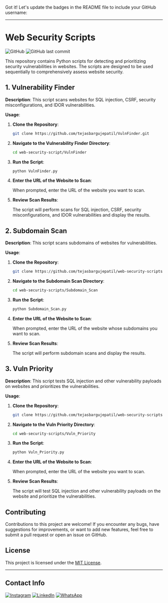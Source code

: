 Got it! Let's update the badges in the README file to include your GitHub username:

---

# Web Security Scripts

![GitHub](https://img.shields.io/github/license/tejasbargujepatil/Vulnfinder)
![GitHub last commit](https://img.shields.io/github/last-commit/tejasbargujepatil/VulnFinder)

This repository contains Python scripts for detecting and prioritizing security vulnerabilities in websites. The scripts are designed to be used sequentially to comprehensively assess website security.

## 1. Vulnerability Finder

**Description**: This script scans websites for SQL injection, CSRF, security misconfigurations, and IDOR vulnerabilities.

**Usage**:

1. **Clone the Repository**:

   ```bash
   git clone https://github.com/tejasbargujepatil/VulnFinder.git
   ```

2. **Navigate to the Vulnerability Finder Directory**:

   ```bash
   cd web-security-script/VulnFinder
   ```

3. **Run the Script**:

   ```bash
   python VulnFinder.py
   ```

4. **Enter the URL of the Website to Scan**:

   When prompted, enter the URL of the website you want to scan.

5. **Review Scan Results**:

   The script will perform scans for SQL injection, CSRF, security misconfigurations, and IDOR vulnerabilities and display the results.

## 2. Subdomain Scan

**Description**: This script scans subdomains of websites for vulnerabilities.

**Usage**:

1. **Clone the Repository**:

   ```bash
   git clone https://github.com/tejasbargujepatil/web-security-scripts.git
   ```

2. **Navigate to the Subdomain Scan Directory**:

   ```bash
   cd web-security-scripts/Subdomain_Scan
   ```

3. **Run the Script**:

   ```bash
   python Subdomain_Scan.py
   ```

4. **Enter the URL of the Website to Scan**:

   When prompted, enter the URL of the website whose subdomains you want to scan.

5. **Review Scan Results**:

   The script will perform subdomain scans and display the results.

## 3. Vuln Priority

**Description**: This script tests SQL injection and other vulnerability payloads on websites and prioritizes the vulnerabilities.

**Usage**:

1. **Clone the Repository**:

   ```bash
   git clone https://github.com/tejasbargujepatil/web-security-scripts.git
   ```

2. **Navigate to the Vuln Priority Directory**:

   ```bash
   cd web-security-scripts/Vuln_Priority
   ```

3. **Run the Script**:

   ```bash
   python Vuln_Priority.py
   ```

4. **Enter the URL of the Website to Scan**:

   When prompted, enter the URL of the website you want to scan.

5. **Review Scan Results**:

   The script will test SQL injection and other vulnerability payloads on the website and prioritize the vulnerabilities.

## Contributing

Contributions to this project are welcome! If you encounter any bugs, have suggestions for improvements, or want to add new features, feel free to submit a pull request or open an issue on GitHub.

## License

This project is licensed under the [MIT License](LICENSE).

---
## Contact Info
[![Instagram](https://img.shields.io/badge/Instagram-Tejas_Barguje_Patil-9cf?logo=instagram)](https://www.instagram.com/Tejas_Barguje_Patil/)
[![LinkedIn](https://img.shields.io/badge/LinkedIn-Tejas_Barguje_Patil-blue?logo=linkedin)](https://www.linkedin.com/in/tejas-barguje-79b51428a/)
[![WhatsApp](https://img.shields.io/badge/WhatsApp-Tejas_Barguje_Patil-25D366?logo=whatsapp)](https://wa.me/918087147136)
